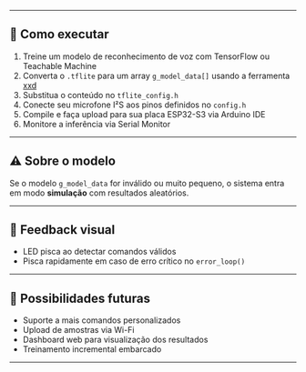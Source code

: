 
---

## 🚀 Como executar

1. Treine um modelo de reconhecimento de voz com TensorFlow ou Teachable Machine
2. Converta o `.tflite` para um array `g_model_data[]` usando a ferramenta [xxd](https://tomeko.net/online_tools/file_to_hex.php?lang=en)
3. Substitua o conteúdo no `tflite_config.h`
4. Conecte seu microfone I²S aos pinos definidos no `config.h`
5. Compile e faça upload para sua placa ESP32-S3 via Arduino IDE
6. Monitore a inferência via Serial Monitor

---

## ⚠️ Sobre o modelo

Se o modelo `g_model_data` for inválido ou muito pequeno, o sistema entra em modo **simulação** com resultados aleatórios.

---

## 📶 Feedback visual

- LED pisca ao detectar comandos válidos
- Pisca rapidamente em caso de erro crítico no `error_loop()`

---

## 📌 Possibilidades futuras

- Suporte a mais comandos personalizados
- Upload de amostras via Wi-Fi
- Dashboard web para visualização dos resultados
- Treinamento incremental embarcado

---


